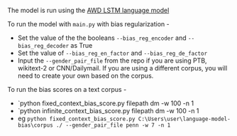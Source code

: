 The model is run using the [AWD LSTM language model](https://github.com/salesforce/awd-lstm-lm)

To run the model with `main.py` with bias regularization -  
 + Set the value of the the booleans `--bias_reg_encoder` and  `--bias_reg_decoder` as True
 + Set the value of `--bias_reg_en_factor`  and  `--bias_reg_de_factor`
 + Input the `--gender_pair_file` from the repo if you are using PTB, wikitext-2 or CNN/Dailymail. If you are using a different corpus, you will need to create your own based on the corpus.

To run the bias scores on a text corpus -
+ `python fixed_context_bias_score.py filepath dm -w 100 -n 1
+ `python infinite_context_bias_score.py filepath dm -w 100 -n 1
+ eg `python fixed_context_bias_score.py C:\Users\user\language-model-bias\corpus ./ --gender_pair_file penn -w 7 -n 1`